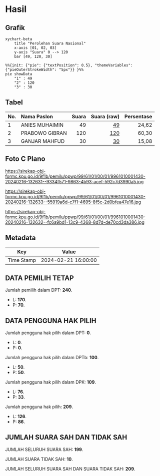 # Hasil

## Grafik

```mermaid
xychart-beta
    title "Perolehan Suara Nasional"
    x-axis [01, 02, 03]
    y-axis "Suara" 0 --> 120
    bar [49, 120, 30]
```

```mermaid
%%{init: {"pie": {"textPosition": 0.5}, "themeVariables": {"pieOuterStrokeWidth": "5px"}} }%%
pie showData
    "1" : 49
    "2" : 120
    "3" : 30
```

## Tabel

| No. | Nama Paslon    | Suara | Suara (raw) | Persentase |
|:--- |:-------------- | -----:| -----------:| ----------:|
| 1   | ANIES MUHAIMIN | 49    | [49][p-1]   | 24,62      |
| 2   | PRABOWO GIBRAN | 120   | [120][p-2]  | 60,30      |
| 3   | GANJAR MAHFUD  | 30    | [30][p-3]   | 15,08      |


[p-1]: https://github.com/gigit-pemilu/pemilu-2024/blob/main/pilpres/hitung-suara/sub/99-luar-negeri/sub/61-kota-kinabalu-malaysia/sub/01-kota-kinabalu-malaysia/sub/0001-kota-kinabalu-malaysia/sub/430-ksk-419/sub/paslon-1.txt
[p-2]: https://github.com/gigit-pemilu/pemilu-2024/blob/main/pilpres/hitung-suara/sub/99-luar-negeri/sub/61-kota-kinabalu-malaysia/sub/01-kota-kinabalu-malaysia/sub/0001-kota-kinabalu-malaysia/sub/430-ksk-419/sub/paslon-2.txt
[p-3]: https://github.com/gigit-pemilu/pemilu-2024/blob/main/pilpres/hitung-suara/sub/99-luar-negeri/sub/61-kota-kinabalu-malaysia/sub/01-kota-kinabalu-malaysia/sub/0001-kota-kinabalu-malaysia/sub/430-ksk-419/sub/paslon-3.txt

## Foto C Plano

https://sirekap-obj-formc.kpu.go.id/9f1b/pemilu/ppwp/99/61/01/00/01/9961010001430-20240216-132631--9334f571-9863-4b93-acef-592c7d3990a5.jpg

https://sirekap-obj-formc.kpu.go.id/9f1b/pemilu/ppwp/99/61/01/00/01/9961010001430-20240216-132633--55919a6d-c7f1-4695-8f5c-2d0bfea47e16.jpg

https://sirekap-obj-formc.kpu.go.id/9f1b/pemilu/ppwp/99/61/01/00/01/9961010001430-20240216-132632--fc6a9bd1-13c9-4368-8d7d-de70cd3da386.jpg


## Metadata

| Key        | Value               |
| ---------- | ------------------- |
| Time Stamp | 2024-02-21 16:00:00 |


## DATA PEMILIH TETAP

Jumlah pemilih dalam DPT: **240**.
 * L: **170**.
 * P: **70**.

## DATA PENGGUNA HAK PILIH

Jumlah pengguna hak pilih dalam DPT: **0**.
 * L: **0**.
 * P: **0**.

Jumlah pengguna hak pilih dalam DPTb: **100**.
 * L: **50**.
 * P: **50**.

Jumlah pengguna hak pilih dalam DPK: **109**.
 * L: **76**.
 * P: **33**.

Jumlah pengguna hak pilih: **209**.
 * L: **126**.
 * P: **86**.

## JUMLAH SUARA SAH DAN TIDAK SAH

JUMLAH SELURUH SUARA SAH: **199**.

JUMLAH SUARA TIDAK SAH: **10**.

JUMLAH SELURUH SUARA SAH DAN SUARA TIDAK SAH: **209**.



